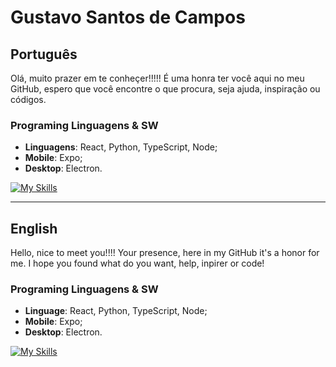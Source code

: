 
# Gustavo Santos de Campos

## Português
Olá, muito prazer em te conheçer!!!!! É uma honra ter você aqui no meu GitHub, espero que você encontre o que procura, seja ajuda, inspiração ou códigos.

### Programing Linguagens & SW

- **Linguagens**: React, Python, TypeScript, Node;
- **Mobile**: Expo;
- **Desktop**: Electron.

[![My Skills](https://skillicons.dev/icons?i=js,html,css,react,python,php,nodejs,figma,vscode,git,github,postman&perline=6)](https://skillicons.dev)




------------------------------------------------
## English
Hello, nice to meet you!!!! Your presence, here in my GitHub it's a honor for me. I hope you found what do you want, help, inpirer or code!

### Programing Linguagens & SW

- **Linguage**:  React, Python, TypeScript, Node;
- **Mobile**: Expo;
- **Desktop**: Electron.

[![My Skills](https://skillicons.dev/icons?i=js,html,css,react,python,php,nodejs,figma,vscode,git,github,postman&perline=6)](https://skillicons.dev)
